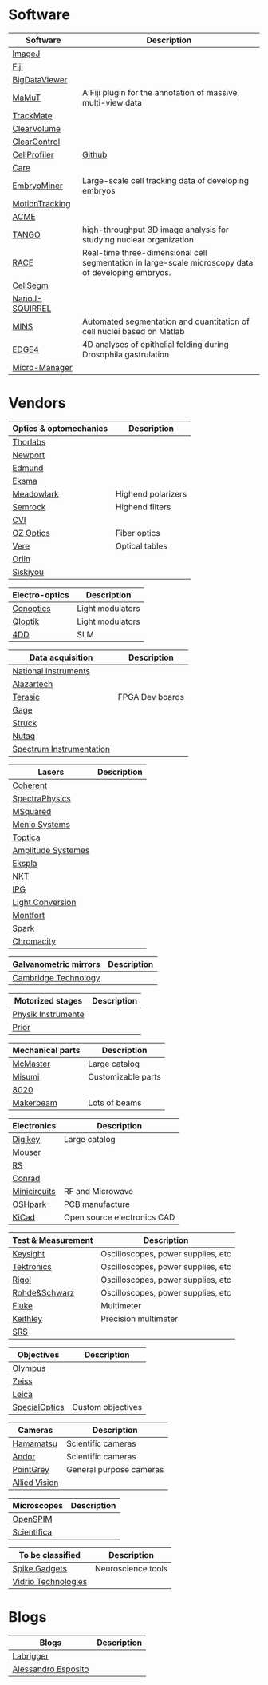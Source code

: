 
# Software

Software| Description
---- | ----
[ImageJ](https://github.com/imagej/imagej)| 
[Fiji](https://github.com/fiji)	|
[BigDataViewer](https://imagej.net/BigDataViewer) |
[MaMuT](https://imagej.net/MaMuT) | A Fiji plugin for the annotation of massive, multi-view data
[TrackMate](https://imagej.net/TrackMate) |
[ClearVolume](https://github.com/ClearVolume)	|
[ClearControl](https://github.com/ClearControl) |
[CellProfiler](http://cellprofiler.org/)	| [Github](https://github.com/CellProfiler/CellProfiler)
[Care](http://csbdeep.bioimagecomputing.com/)	|
[EmbryoMiner](http://journals.plos.org/ploscompbiol/article?id=10.1371/journal.pcbi.1006128)| Large-scale cell tracking data of developing embryos
[MotionTracking](http://motiontracking.mpi-cbg.de/)	|
[ACME](https://github.com/krm15/ACME/) |
[TANGO](http://biophysique.mnhn.fr/tango) |  high-throughput 3D image analysis for studying nuclear organization
[RACE](https://bitbucket.org/jstegmaier/race/downloads/) | Real-time three-dimensional cell segmentation in large-scale microscopy data of developing embryos.
[CellSegm](https://github.com/ehodneland/cellsegm) |
[NanoJ-SQUIRREL](https://bitbucket.org/rhenriqueslab/nanoj-squirrel/wiki/Home) |
[MINS](https://sites.google.com/site/bioimagetools/mins) | Automated segmentation and quantitation of cell nuclei based on Matlab
[EDGE4](https://sites.google.com/site/edge4dsupplement/home) | 4D analyses of epithelial folding during Drosophila gastrulation
[Micro-Manager](https://micro-manager.org/) |

# Vendors

Optics & optomechanics| Description
---- | ----
[Thorlabs](https://www.thorlabs.com/)	|
[Newport](http://www.newport.com/) |
[Edmund](https://www.edmundoptics.com/) |
[Eksma](http://eksmaoptics.com/) |
[Meadowlark](https://www.meadowlark.com/)	| Highend polarizers
[Semrock](https://www.semrock.com/)	| Highend filters
[CVI](https://www.cvilaseroptics.com/) |
[OZ Optics](https://www.ozoptics.com/) | Fiber optics
[Vere](http://www.vere.com/) | Optical tables
[Orlin](http://www.opto-mechanics.co.uk/) |
[Siskiyou](http://www.siskiyou.com/) |

Electro-optics| Description
---- | ----
[Conoptics](https://www.conoptics.com/)	| Light modulators
[QIoptik](http://www.qioptiq.com/) | Light modulators
[4DD](http://www.forthdd.com/) | SLM

Data acquisition| Description
---- | ----
[National Instruments](http://www.ni.com/) |
[Alazartech](http://www.alazartech.com/) |
[Terasic](http://www.terasic.com.tw/) | FPGA Dev boards
[Gage](http://www.gage-applied.com/) |
[Struck](http://www.struck.de/) |
[Nutaq](https://www.nutaq.com/) |
[Spectrum Instrumentation](https://spectrum-instrumentation.com) |

Lasers| Description
---- | ----
[Coherent](https://www.coherent.com/)				|
[SpectraPhysics](https://www.spectra-physics.com/)	|
[MSquared](http://www.m2lasers.com/)	|
[Menlo Systems](http://www.menlosystems.com/) |
[Toptica](https://www.toptica.com/) |
[Amplitude Systemes](http://www.amplitude-systemes.com/) |
[Ekspla](https://ekspla.com/) |
[NKT](https://www.nktphotonics.com/lasers-fibers/) |
[IPG](https://www.ipgphotonics.com/) |
[Light Conversion](http://lightcon.com/) |
[Montfort](https://www.montfortlaser.com/) |
[Spark](https://spark-lasers.com/) |
[Chromacity](http://www.chromacitylasers.com/) |


Galvanometric mirrors| Description
---- | ----
[Cambridge Technology](http://www.cambridgetechnology.com/)	|

Motorized stages| Description
---- | ----
[Physik Instrumente](https://www.physikinstrumente.com)	|
[Prior](https://www.prior.com) |

Mechanical parts| Description
---- | ----
[McMaster](https://www.mcmaster.com/)	| Large catalog
[Misumi](https://us.misumi-ec.com/)	| Customizable parts
[8020](https://8020.net/) |
[Makerbeam](https://www.makerbeam.com/) | Lots of beams

Electronics| Description
---- | ----
[Digikey](https://www.digikey.com/)	| Large catalog
[Mouser](https://www.mouser.com)	|
[RS](http://www.rs-components.com/index.html)	|
[Conrad](https://www.conrad.com/)				|
[Minicircuits](http://www.minicircuits.com/)	| RF and Microwave
[OSHpark](https://oshpark.com/)	| PCB manufacture
[KiCad](http://kicad-pcb.org/)	| Open source electronics CAD

Test & Measurement| Description
---- | ----
[Keysight](https://www.keysight.com/us/en/home.html)	| Oscilloscopes, power supplies, etc
[Tektronics](https://www.tek.com/)	| Oscilloscopes, power supplies, etc
[Rigol](https://www.rigolna.com/) | Oscilloscopes, power supplies, etc
[Rohde&Schwarz](https://www.rohde-schwarz.com) | Oscilloscopes, power supplies, etc
[Fluke](http://www.fluke.com/)	| Multimeter
[Keithley](https://www.tek.com/keithley)	| Precision multimeter
[SRS](http://www.thinksrs.com/)	| 

Objectives| Description
---- | ----
[Olympus](https://www.olympus-lifescience.com)	|
[Zeiss](https://www.zeiss.com/microscopy)	|
[Leica](https://www.leica-microsystems.com)	|
[SpecialOptics](http://specialoptics.com/)| Custom objectives

Cameras| Description
---- | ----
[Hamamatsu](http://www.hamamatsu.com/)	| Scientific cameras
[Andor](http://www.andor.com/)| Scientific cameras
[PointGrey](https://www.ptgrey.com/)| General purpose cameras
[Allied Vision](https://www.alliedvision.com) |

Microscopes| Description
---- | ----
[OpenSPIM](http://openspim.org/Welcome_to_the_OpenSPIM_Wiki) |
[Scientifica](http://www.scientifica.uk.com/) |


To be classified| Description
---- | ----
[Spike Gadgets](http://www.spikegadgets.com/) | Neuroscience tools
[Vidrio Technologies](https://vidriotechnologies.com/) |


# Blogs

Blogs| Description
---- | ----
[Labrigger](http://labrigger.com/blog/) 			|
[Alessandro Esposito](https://alesposito75.wordpress.com/my-blog/) |

